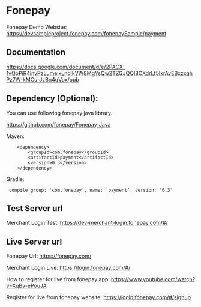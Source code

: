 # Fonepay

Fonepay Demo Website: https://devsampleproject.fonepay.com/fonepaySample/payment

## Documentation

https://docs.google.com/document/d/e/2PACX-1vQoPiR4invPzLumeixLndjkVW8MgYsQw2TZGJQQI8CXdrLf5lxrAvEBxzxqhPz7W-kMCs-JzBn4qVox/pub

## Dependency (Optional):

You can use following fonepay java library.

https://github.com/fonepay/Fonepay-Java

   Maven:
    
        <dependency>
            <groupId>com.fonepay</groupId>
            <artifactId>payment</artifactId>
            <version>0.3</version>
        </dependency>
        
   Gradle:
     
     compile group: 'com.fonepay', name: 'payment', version: '0.3'

## Test Server url

Merchant Login Test: https://dev-merchant-login.fonepay.com/#/
     
## Live Server url

Fonepay Url: https://fonepay.com/

Merchant Login Live: https://login.fonepay.com/#/

How to register for live from fonepay app: https://www.youtube.com/watch?v=XqBv-ePouJA

Register for live from fonepay website: https://login.fonepay.com/#/signup
